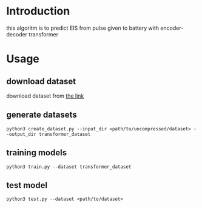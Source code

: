 # Introduction

this algoritm is to predict EIS from pulse given to battery with encoder-decoder transformer

# Usage

## download dataset

download dataset from [the link](https://dataset-bohr-storage.dp.tech/lbg%2Fdataset%2Fzip%2Fdataset_tiefblue_bohr_16137_ai4spulseeis-lr97_v100933.zip?Expires=1706012010&OSSAccessKeyId=LTAI5tGCcUT7wz9m1fq8cuLa&Signature=nkwjT0b1%2B2GRyO%2F2SP22v1Aesmo%3D)

## generate datasets

```shell
python3 create_dataset.py --input_dir <path/to/uncompressed/dataset> --output_dir transformer_dataset
```

## training models

```shell
python3 train.py --dataset transformer_dataset
```

## test model

```shell
python3 test.py --dataset <path/to/dataset>
```
